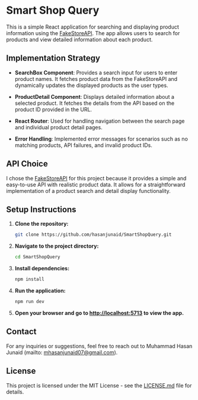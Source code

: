 # Smart Shop Query

This is a simple React application for searching and displaying product information using the [FakeStoreAPI](https://fakestoreapi.com/). The app allows users to search for products and view detailed information about each product.

## Implementation Strategy

- **SearchBox Component**: Provides a search input for users to enter product names. It fetches product data from the FakeStoreAPI and dynamically updates the displayed products as the user types.

- **ProductDetail Component**: Displays detailed information about a selected product. It fetches the details from the API based on the product ID provided in the URL.

- **React Router**: Used for handling navigation between the search page and individual product detail pages.

- **Error Handling**: Implemented error messages for scenarios such as no matching products, API failures, and invalid product IDs.

## API Choice

I chose the [FakeStoreAPI](https://fakestoreapi.com/) for this project because it provides a simple and easy-to-use API with realistic product data. It allows for a straightforward implementation of a product search and detail display functionality.

## Setup Instructions

1. **Clone the repository:**

    ```bash
    git clone https://github.com/hasanjunaid/SmartShopQuery.git
    ```

2. **Navigate to the project directory:**

    ```bash
    cd SmartShopQuery
    ```

3. **Install dependencies:**

    ```bash
    npm install
    ```

4. **Run the application:**

    ```bash
    npm run dev
    ```

5. **Open your browser and go to [http://localhost:5713](http://localhost:5713) to view the app.**

## Contact

For any inquiries or suggestions, feel free to reach out to Muhammad Hasan Junaid (mailto: mhasanjunaid07@gmail.com).

## License

This project is licensed under the MIT License - see the [LICENSE.md](LICENSE.md) file for details.

